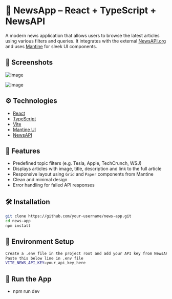 # 📰 NewsApp – React + TypeScript + NewsAPI

A modern news application that allows users to browse the latest articles using various filters and queries. It integrates with the external [NewsAPI.org](https://newsapi.org/) and uses [Mantine](https://mantine.dev/) for sleek UI components.

## 📸 Screenshots

![image](https://github.com/user-attachments/assets/eb9a0853-16c4-4e11-897f-7df1704ff2ab)

![image](https://github.com/user-attachments/assets/ee87e168-552d-46a1-b23f-ec84e895b268)



## ⚙️ Technologies

- [React](https://reactjs.org/)
- [TypeScript](https://www.typescriptlang.org/)
- [Vite](https://vitejs.dev/)
- [Mantine UI](https://mantine.dev/)
- [NewsAPI](https://newsapi.org/)

## 🚀 Features

- Predefined topic filters (e.g. Tesla, Apple, TechCrunch, WSJ)
- Displays articles with image, title, description and link to the full article
- Responsive layout using `Grid` and `Paper` components from Mantine
- Clean and minimal design
- Error handling for failed API responses

## 🛠️ Installation

```bash
git clone https://github.com/your-username/news-app.git
cd news-app
npm install
```

## 🔐 Environment Setup
````bash
Create a .env file in the project root and add your API key from NewsAPI:
Paste this below line in .env file
VITE_NEWS_API_KEY=your_api_key_here
````

## 🧪 Run the App
- npm run dev
